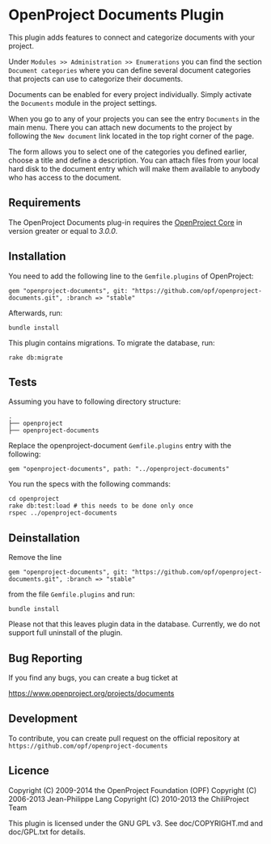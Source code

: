 OpenProject Documents Plugin
===========================

This plugin adds features to connect and categorize documents with your project.

Under `Modules >> Administration >> Enumerations` you can find the section `Document categories`
where you can define several document categories that projects can use to categorize their documents.

Documents can be enabled for every project individually. Simply activate the `Documents` module in the project settings.

When you go to any of your projects you can see the entry `Documents` in the main menu. There you can
attach new documents to the project by following the `New document` link located in the top right corner of the page.

The form allows you to select one of the categories you defined earlier, choose a title and define a description.
You can attach files from your local hard disk to the document entry which will make them available to anybody
who has access to the document.

Requirements
------------

The OpenProject Documents plug-in requires the [OpenProject Core](https://github.com/opf/openproject/) in version greater or equal to *3.0.0*.


Installation
------------

You need to add the following line to the `Gemfile.plugins` of OpenProject:

`gem "openproject-documents", git: "https://github.com/opf/openproject-documents.git", :branch => "stable"`

Afterwards, run:

`bundle install`

This plugin contains migrations. To migrate the database, run:

`rake db:migrate`


Tests
-----

Assuming you have to following directory structure:

```
.
├── openproject
├── openproject-documents
```

Replace the openproject-document ``Gemfile.plugins`` entry with the following:

```
gem "openproject-documents", path: "../openproject-documents"
```

You run the specs with the following commands:

```
cd openproject
rake db:test:load # this needs to be done only once
rspec ../openproject-documents
```

Deinstallation
--------------

Remove the line

`gem "openproject-documents", git: "https://github.com/opf/openproject-documents.git", :branch => "stable"`

from the file `Gemfile.plugins` and run:

`bundle install`

Please not that this leaves plugin data in the database. Currently, we do not support full uninstall of the plugin.


Bug Reporting
-------------

If you find any bugs, you can create a bug ticket at

https://www.openproject.org/projects/documents


Development
-----------

To contribute, you can create pull request on the official repository at
`https://github.com/opf/openproject-documents`

Licence
-------

Copyright (C) 2009-2014 the OpenProject Foundation (OPF)
Copyright (C) 2006-2013 Jean-Philippe Lang
Copyright (C) 2010-2013 the ChiliProject Team

This plugin is licensed under the GNU GPL v3. See doc/COPYRIGHT.md and doc/GPL.txt for details.
